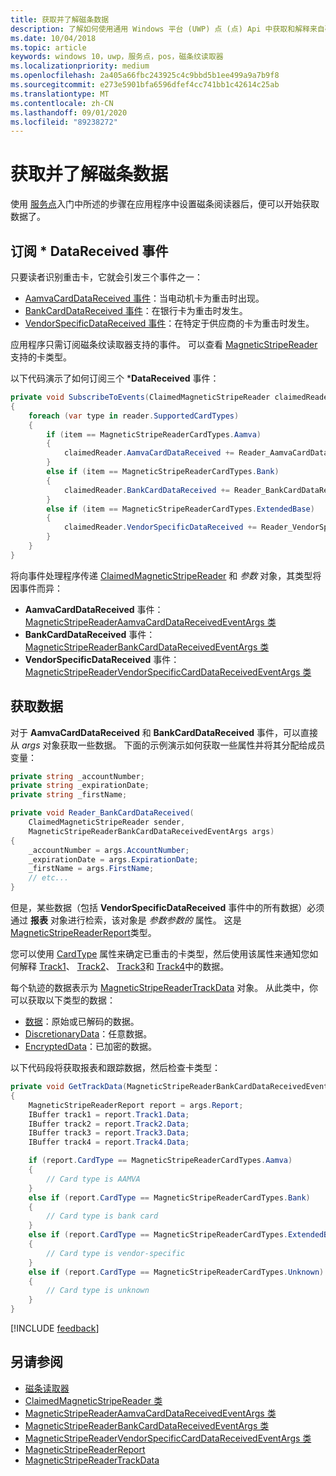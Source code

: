 ```yaml
---
title: 获取并了解磁条数据
description: 了解如何使用通用 Windows 平台 (UWP) 点 (点) Api 中获取和解释来自磁条读取器的数据。
ms.date: 10/04/2018
ms.topic: article
keywords: windows 10，uwp，服务点，pos，磁条纹读取器
ms.localizationpriority: medium
ms.openlocfilehash: 2a405a66fbc243925c4c9bbd5b1ee499a9a7b9f8
ms.sourcegitcommit: e273e5901bfa6596dfef4cc741bb1c42614c25ab
ms.translationtype: MT
ms.contentlocale: zh-CN
ms.lasthandoff: 09/01/2020
ms.locfileid: "89238272"
---
```

# <a name="obtain-and-understand-magnetic-stripe-data"></a>获取并了解磁条数据

使用 [服务点](pos-basics.md)入门中所述的步骤在应用程序中设置磁条阅读器后，便可以开始获取数据了。

## <a name="subscribe-to-datareceived-events"></a>订阅 * DataReceived 事件

只要读者识别重击卡，它就会引发三个事件之一：

* [AamvaCardDataReceived 事件](/uwp/api/windows.devices.pointofservice.claimedmagneticstripereader.aamvacarddatareceived)：当电动机卡为重击时出现。
* [BankCardDataReceived 事件](/uwp/api/windows.devices.pointofservice.claimedmagneticstripereader.aamvacarddatareceived)：在银行卡为重击时发生。
* [VendorSpecificDataReceived 事件](/uwp/api/windows.devices.pointofservice.claimedmagneticstripereader.vendorspecificdatareceived)：在特定于供应商的卡为重击时发生。

应用程序只需订阅磁条纹读取器支持的事件。 可以查看 [MagneticStripeReader](/uwp/api/windows.devices.pointofservice.magneticstripereader.supportedcardtypes)支持的卡类型。

以下代码演示了如何订阅三个 ***DataReceived** 事件：

```cs
private void SubscribeToEvents(ClaimedMagneticStripeReader claimedReader, MagneticStripeReader reader)
{
    foreach (var type in reader.SupportedCardTypes)
    {
        if (item == MagneticStripeReaderCardTypes.Aamva)
        {
            claimedReader.AamvaCardDataReceived += Reader_AamvaCardDataReceived;
        }
        else if (item == MagneticStripeReaderCardTypes.Bank)
        {
            claimedReader.BankCardDataReceived += Reader_BankCardDataReceived;
        }
        else if (item == MagneticStripeReaderCardTypes.ExtendedBase)
        {
            claimedReader.VendorSpecificDataReceived += Reader_VendorSpecificDataReceived;
        }
    }
}
```

将向事件处理程序传递 [ClaimedMagneticStripeReader](/uwp/api/windows.devices.pointofservice.claimedmagneticstripereader) 和 *参数* 对象，其类型将因事件而异：

* **AamvaCardDataReceived** 事件： [MagneticStripeReaderAamvaCardDataReceivedEventArgs 类](/uwp/api/windows.devices.pointofservice.magneticstripereaderaamvacarddatareceivedeventargs)
* **BankCardDataReceived** 事件： [MagneticStripeReaderBankCardDataReceivedEventArgs 类](/uwp/api/windows.devices.pointofservice.magneticstripereaderbankcarddatareceivedeventargs)
* **VendorSpecificDataReceived** 事件： [MagneticStripeReaderVendorSpecificCardDataReceivedEventArgs 类](/uwp/api/windows.devices.pointofservice.magneticstripereadervendorspecificcarddatareceivedeventargs)

## <a name="get-the-data"></a>获取数据

对于 **AamvaCardDataReceived** 和 **BankCardDataReceived** 事件，可以直接从 *args* 对象获取一些数据。 下面的示例演示如何获取一些属性并将其分配给成员变量：

```cs
private string _accountNumber;
private string _expirationDate;
private string _firstName;

private void Reader_BankCardDataReceived(
    ClaimedMagneticStripeReader sender, 
    MagneticStripeReaderBankCardDataReceivedEventArgs args)
{
    _accountNumber = args.AccountNumber;
    _expirationDate = args.ExpirationDate;
    _firstName = args.FirstName;
    // etc...
}
```

但是，某些数据（包括 **VendorSpecificDataReceived** 事件中的所有数据）必须通过 **报表** 对象进行检索，该对象是 *参数参数的* 属性。 这是 [MagneticStripeReaderReport](/uwp/api/windows.devices.pointofservice.magneticstripereaderreport)类型。

您可以使用 [CardType](/uwp/api/windows.devices.pointofservice.magneticstripereaderreport.cardtype) 属性来确定已重击的卡类型，然后使用该属性来通知您如何解释 [Track1](/uwp/api/windows.devices.pointofservice.magneticstripereaderreport.track1)、 [Track2](/uwp/api/windows.devices.pointofservice.magneticstripereaderreport.track2)、 [Track3](/uwp/api/windows.devices.pointofservice.magneticstripereaderreport.track3)和 [Track4](/uwp/api/windows.devices.pointofservice.magneticstripereaderreport.track4)中的数据。

每个轨迹的数据表示为 [MagneticStripeReaderTrackData](/uwp/api/windows.devices.pointofservice.magneticstripereadertrackdata) 对象。 从此类中，你可以获取以下类型的数据：

* [数据](/uwp/api/windows.devices.pointofservice.magneticstripereadertrackdata.data)：原始或已解码的数据。
* [DiscretionaryData](/uwp/api/windows.devices.pointofservice.magneticstripereadertrackdata.discretionarydata)：任意数据。 
* [EncryptedData](/uwp/api/windows.devices.pointofservice.magneticstripereadertrackdata.encrypteddata)：已加密的数据。

以下代码段将获取报表和跟踪数据，然后检查卡类型：

```cs
private void GetTrackData(MagneticStripeReaderBankCardDataReceivedEventArgs args)
{
    MagneticStripeReaderReport report = args.Report;
    IBuffer track1 = report.Track1.Data;
    IBuffer track2 = report.Track2.Data;
    IBuffer track3 = report.Track3.Data;
    IBuffer track4 = report.Track4.Data;

    if (report.CardType == MagneticStripeReaderCardTypes.Aamva)
    {
        // Card type is AAMVA
    }
    else if (report.CardType == MagneticStripeReaderCardTypes.Bank)
    {
        // Card type is bank card
    }
    else if (report.CardType == MagneticStripeReaderCardTypes.ExtendedBase)
    {
        // Card type is vendor-specific
    }
    else if (report.CardType == MagneticStripeReaderCardTypes.Unknown)
    {
        // Card type is unknown
    }
}
```

[!INCLUDE [feedback](./includes/pos-feedback.md)]

## <a name="see-also"></a>另请参阅

* [磁条读取器](pos-magnetic-stripe-reader.md)
* [ClaimedMagneticStripeReader 类](/uwp/api/windows.devices.pointofservice.claimedmagneticstripereader)
* [MagneticStripeReaderAamvaCardDataReceivedEventArgs 类](/uwp/api/windows.devices.pointofservice.magneticstripereaderaamvacarddatareceivedeventargs)
* [MagneticStripeReaderBankCardDataReceivedEventArgs 类](/uwp/api/windows.devices.pointofservice.magneticstripereaderbankcarddatareceivedeventargs)
* [MagneticStripeReaderVendorSpecificCardDataReceivedEventArgs 类](/uwp/api/windows.devices.pointofservice.magneticstripereadervendorspecificcarddatareceivedeventargs)
* [MagneticStripeReaderReport](/uwp/api/windows.devices.pointofservice.magneticstripereaderreport)
* [MagneticStripeReaderTrackData](/uwp/api/windows.devices.pointofservice.magneticstripereadertrackdata)